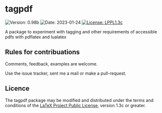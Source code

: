 # tagpdf

![Version: 0.98b](https://img.shields.io/badge/current_version-0.98b-blue.svg?style=flat-square)
![Date: 2023-01-24](https://img.shields.io/badge/date-2023--01--24-blue.svg?style=flat-square)
[![License: LPPL1.3c ](https://img.shields.io/badge/license-LPPL1.3c-blue.svg?style=flat-square)](https://ctan.org/license/lppl1.3c)

A package to experiment with tagging and other requirements of accessible pdfs with pdflatex and lualatex

## Rules for contribuations

Comments, feedback, examples are welcome. 

Use the issue tracker, sent me a mail or make a pull-request.

## Licence

The tagpdf package may be modified and distributed under the terms and conditions of the 
[LaTeX Project Public License](https://www.latex-project.org/lppl/), version 1.3c or greater.
 


